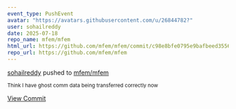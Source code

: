 ```yaml
---
event_type: PushEvent
avatar: "https://avatars.githubusercontent.com/u/26844782?"
user: sohailreddy
date: 2025-07-18
repo_name: mfem/mfem
html_url: https://github.com/mfem/mfem/commit/c98e8bfe0795e9bafbeed355634b31dd9ec17556
repo_url: https://github.com/mfem/mfem
---
```


<a href='https://github.com/sohailreddy' target='_blank'>sohailreddy</a> pushed to <a href='https://github.com/mfem/mfem' target='_blank'>mfem/mfem</a>

<small>Think I have ghost comm data being transferred correctly now</small>

<a href='https://github.com/mfem/mfem/commit/c98e8bfe0795e9bafbeed355634b31dd9ec17556' target='_blank'>View Commit</a>